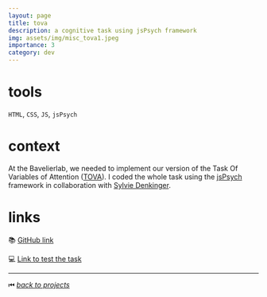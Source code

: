 ```yaml
---
layout: page
title: tova
description: a cognitive task using jsPsych framework
img: assets/img/misc_tova1.jpeg
importance: 3
category: dev
---
```


# tools

`HTML`, `CSS`, `JS`, `jsPsych`

# context

At the Bavelierlab, we needed to implement our version of the Task Of Variables of Attention ([TOVA](https://link.springer.com/referenceworkentry/10.1007/978-3-319-56782-2_9092-1)). I coded the whole task using the [jsPsych](https://www.jspsych.org/7.3/) framework in collaboration with [Sylvie Denkinger](https://www.linkedin.com/in/sylvie-denkinger-1b41943a/).

# links

📚 [GitHub link](https://gitlab.unige.ch/bavelierlab/tova)

💻 [Link to test the task](https://brainandlearning.org/tasks/tova)

______

⏮ [*back to projects*](./..)